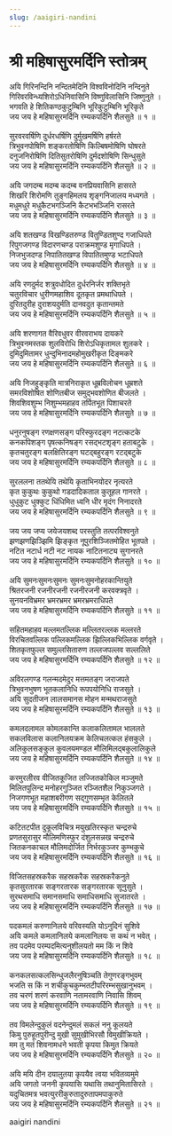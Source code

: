 ```yaml
---
slug: /aaigiri-nandini
---
```


# श्री महिषासुरमर्दिनि स्तोत्रम्

अयि गिरिनन्दिनि नन्दितमेदिनि विश्वविनोदिनि नन्दिनुते<br />
गिरिवरविन्ध्यशिरोऽधिनिवासिनि विष्णुविलासिनि जिष्णुनुते ।<br />
भगवति हे शितिकण्ठकुटुम्बिनि भूरिकुटुम्बिनि भूरिकृते<br />
जय जय हे महिषासुरमर्दिनि रम्यकपर्दिनि शैलसुते ॥ १ ॥<br />
<br />
सुरवरवर्षिणि दुर्धरधर्षिणि दुर्मुखमर्षिणि हर्षरते<br />
त्रिभुवनपोषिणि शङ्करतोषिणि किल्बिषमोषिणि घोषरते<br />
दनुजनिरोषिणि दितिसुतरोषिणि दुर्मदशोषिणि सिन्धुसुते<br />
जय जय हे महिषासुरमर्दिनि रम्यकपर्दिनि शैलसुते ॥ २ ॥<br />
<br />
अयि जगदम्ब मदम्ब कदम्ब वनप्रियवासिनि हासरते<br />
शिखरि शिरोमणि तुङ्गहिमलय शृङ्गनिजालय मध्यगते ।<br />
मधुमधुरे मधुकैटभगञ्जिनि कैटभभञ्जिनि रासरते<br />
जय जय हे महिषासुरमर्दिनि रम्यकपर्दिनि शैलसुते ॥ ३ ॥<br />
<br />
अयि शतखण्ड विखण्डितरुण्ड वितुण्डितशुण्द गजाधिपते<br />
रिपुगजगण्ड विदारणचण्ड पराक्रमशुण्ड मृगाधिपते ।<br />
निजभुजदण्ड निपातितखण्ड विपातितमुण्ड भटाधिपते<br />
जय जय हे महिषासुरमर्दिनि रम्यकपर्दिनि शैलसुते ॥ ४ ॥<br />
<br />
अयि रणदुर्मद शत्रुवधोदित दुर्धरनिर्जर शक्तिभृते<br />
चतुरविचार धुरीणमहाशिव दूतकृत प्रमथाधिपते ।<br />
दुरितदुरीह दुराशयदुर्मति दानवदुत कृतान्तमते<br />
जय जय हे महिषासुरमर्दिनि रम्यकपर्दिनि शैलसुते ॥ ५ ॥<br />
<br />
अयि शरणागत वैरिवधुवर वीरवराभय दायकरे<br />
त्रिभुवनमस्तक शुलविरोधि शिरोऽधिकृतामल शुलकरे ।<br />
दुमिदुमितामर धुन्दुभिनादमहोमुखरीकृत दिङ्मकरे<br />
जय जय हे महिषासुरमर्दिनि रम्यकपर्दिनि शैलसुते ॥ ६ ॥<br />
<br />
अयि निजहुङ्कृति मात्रनिराकृत धूम्रविलोचन धूम्रशते<br />
समरविशोषित शोणितबीज समुद्भवशोणित बीजलते ।<br />
शिवशिवशुम्भ निशुम्भमहाहव तर्पितभूत पिशाचरते<br />
जय जय हे महिषासुरमर्दिनि रम्यकपर्दिनि शैलसुते ॥ ७ ॥<br />
<br />
धनुरनुषङ्ग रणक्षणसङ्ग परिस्फुरदङ्ग नटत्कटके<br />
कनकपिशङ्ग पृषत्कनिषङ्ग रसद्भटशृङ्ग हताबटुके ।<br />
कृतचतुरङ्ग बलक्षितिरङ्ग घटद्बहुरङ्ग रटद्बटुके<br />
जय जय हे महिषासुरमर्दिनि रम्यकपर्दिनि शैलसुते ॥ ८ ॥<br />
<br />
सुरललना ततथेयि तथेयि कृताभिनयोदर नृत्यरते<br />
कृत कुकुथः कुकुथो गडदादिकताल कुतूहल गानरते ।<br />
धुधुकुट धुक्कुट धिंधिमित ध्वनि धीर मृदंग निनादरते<br />
जय जय हे महिषासुरमर्दिनि रम्यकपर्दिनि शैलसुते ॥ ९ ॥<br />
<br />
जय जय जप्य जयेजयशब्द परस्तुति तत्परविश्वनुते<br />
झणझणझिञ्झिमि झिङ्कृत नूपुरशिञ्जितमोहित भूतपते ।<br />
नटित नटार्ध नटी नट नायक नाटितनाट्य सुगानरते<br />
जय जय हे महिषासुरमर्दिनि रम्यकपर्दिनि शैलसुते ॥ १० ॥<br />
<br />
अयि सुमनःसुमनःसुमनः सुमनःसुमनोहरकान्तियुते<br />
श्रितरजनी रजनीरजनी रजनीरजनी करवक्त्रवृते ।<br />
सुनयनविभ्रमर भ्रमरभ्रमर भ्रमरभ्रमराधिपते<br />
जय जय हे महिषासुरमर्दिनि रम्यकपर्दिनि शैलसुते ॥ ११ ॥<br />
<br />
सहितमहाहव मल्लमतल्लिक मल्लितरल्लक मल्लरते<br />
विरचितवल्लिक पल्लिकमल्लिक झिल्लिकभिल्लिक वर्गवृते ।<br />
शितकृतफुल्ल समुल्लसितारुण तल्लजपल्लव सल्ललिते<br />
जय जय हे महिषासुरमर्दिनि रम्यकपर्दिनि शैलसुते ॥ १२ ॥<br />
<br />
अविरलगण्ड गलन्मदमेदुर मत्तमतङ्ग जराजपते<br />
त्रिभुवनभुषण भूतकलानिधि रूपपयोनिधि राजसुते ।<br />
अयि सुदतीजन लालसमानस मोहन मन्मथराजसुते<br />
जय जय हे महिषासुरमर्दिनि रम्यकपर्दिनि शैलसुते ॥ १३ ॥<br />
<br />
कमलदलामल कोमलकान्ति कलाकलितामल भाललते<br />
सकलविलास कलानिलयक्रम केलिचलत्कल हंसकुले ।<br />
अलिकुलसङ्कुल कुवलयमण्डल मौलिमिलद्बकुलालिकुले<br />
जय जय हे महिषासुरमर्दिनि रम्यकपर्दिनि शैलसुते ॥ १४ ॥<br />
<br />
करमुरलीरव वीजितकूजित लज्जितकोकिल मञ्जुमते<br />
मिलितपुलिन्द मनोहरगुञ्जित रञ्जितशैल निकुञ्जगते ।<br />
निजगणभूत महाशबरीगण सद्गुणसम्भृत केलितले<br />
जय जय हे महिषासुरमर्दिनि रम्यकपर्दिनि शैलसुते ॥ १५ ॥<br />
<br />
कटितटपीत दुकूलविचित्र मयुखतिरस्कृत चन्द्ररुचे<br />
प्रणतसुरासुर मौलिमणिस्फुर दंशुलसन्नख चन्द्ररुचे<br />
जितकनकाचल मौलिमदोर्जित निर्भरकुञ्जर कुम्भकुचे<br />
जय जय हे महिषासुरमर्दिनि रम्यकपर्दिनि शैलसुते ॥ १६ ॥<br />
<br />
विजितसहस्रकरैक सहस्रकरैक सहस्रकरैकनुते<br />
कृतसुरतारक सङ्गरतारक सङ्गरतारक सूनुसुते ।<br />
सुरथसमाधि समानसमाधि समाधिसमाधि सुजातरते ।<br />
जय जय हे महिषासुरमर्दिनि रम्यकपर्दिनि शैलसुते ॥ १७ ॥<br />
<br />
पदकमलं करुणानिलये वरिवस्यति योऽनुदिनं सुशिवे<br />
अयि कमले कमलानिलये कमलानिलयः स कथं न भवेत् ।<br />
तव पदमेव परम्पदमित्यनुशीलयतो मम किं न शिवे<br />
जय जय हे महिषासुरमर्दिनि रम्यकपर्दिनि शैलसुते ॥ १८ ॥<br />
<br />
कनकलसत्कलसिन्धुजलैरनुषिञ्चति तेगुणरङ्गभुवम्<br />
भजति स किं न शचीकुचकुम्भतटीपरिरम्भसुखानुभवम् ।<br />
तव चरणं शरणं करवाणि नतामरवाणि निवासि शिवम्<br />
जय जय हे महिषासुरमर्दिनि रम्यकपर्दिनि शैलसुते ॥ १९ ॥<br />
<br />
तव विमलेन्दुकुलं वदनेन्दुमलं सकलं ननु कूलयते<br />
किमु पुरुहूतपुरीन्दु मुखी सुमुखीभिरसौ विमुखीक्रियते ।<br />
मम तु मतं शिवनामधने भवती कृपया किमुत क्रियते<br />
जय जय हे महिषासुरमर्दिनि रम्यकपर्दिनि शैलसुते ॥ २० ॥<br />
<br />
अयि मयि दीन दयालुतया कृपयैव त्वया भवितव्यमुमे<br />
अयि जगतो जननी कृपयासि यथासि तथानुमितासिरते ।<br />
यदुचितमत्र भवत्युररीकुरुतादुरुतापमपाकुरुते<br />
जय जय हे महिषासुरमर्दिनि रम्यकपर्दिनि शैलसुते ॥ २१ ॥<br />

<span class='index-text'> aaigiri nandini </span>
